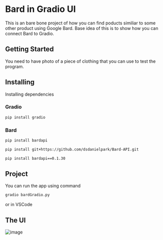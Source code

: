 # Bard in Gradio UI

This is an bare bone project of how you can find poducts similiar to some other product using Google Bard. 
Base idea of this is to show how you can connect Bard to Gradio.

## Getting Started

You need to have photo of a piece of clothing that you can use to test the program.

## Installing
Installing dependencies
### Gradio
```bash
pip install gradio
```
### Bard

```bash
pip install bardapi
```
```bash
pip install git+https://github.com/dsdanielpark/Bard-API.git
```
```bash
pip install bardapi==0.1.30
```
## Project
You can run the app using command
```bash
gradio bardGradio.py
```
or in VSCode

## The UI

![image](https://github.com/Rouhis/AIProjectSAM/assets/103174848/64b8b65b-7244-490f-86bc-082c94af05c3)


